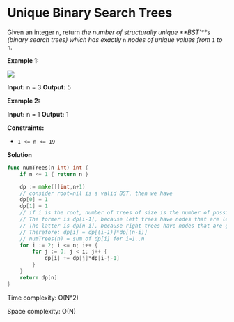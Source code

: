 # Unique Binary Search Trees

Given an integer  `n`, return  _the number of structurally unique  **BST'**s (binary search trees) which has exactly_ `n` _nodes of unique values from_  `1`  _to_  `n`.

**Example 1:**

![](https://assets.leetcode.com/uploads/2021/01/18/uniquebstn3.jpg)

**Input:** n = 3
**Output:** 5

**Example 2:**

**Input:** n = 1
**Output:** 1

**Constraints:**

-   `1 <= n <= 19`

**Solution**

```go
func numTrees(n int) int {
    if n <= 1 { return n }

    dp := make([]int,n+1)
    // consider root=nil is a valid BST, then we have
    dp[0] = 1
    dp[1] = 1
    // if i is the root, number of trees of size is the number of possible trees on the left multiples by the number of possible trees on the right. 
    // The former is dp[i-1], because left trees have nodes that are less than i
    // The latter is dp[n-i], because right trees have nodes that are greater than i
    // Therefore: dp[i] = dp[(i-1)]*dp[(n-i)]
    // numTrees(n) = sum of dp[i] for i=1..n
    for i := 2; i <= n; i++ {
        for j := 0; j < i; j++ {
            dp[i] += dp[j]*dp[i-j-1]
        }
    }
    return dp[n]
}
```

Time complexity: O(N^2)

Space complexity: O(N)